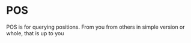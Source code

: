 # POS
POS is for querying positions. From you from others in simple version or whole, that is up to you
